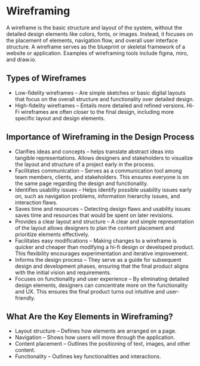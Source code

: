 
# Wireframing
A wireframe is the basic structure and layout of the system, without the detailed design elements like colors, fonts, or images. Instead, it focuses on the placement of elements, navigation flow, and overall user interface structure.
A wireframe serves as the blueprint or skeletal framework of a website or application. Examples of wireframing tools include figma, miro, and draw.io.

## Types of Wireframes
- Low-fidelity wireframes – Are simple sketches or basic digital layouts that focus on the overall structure and functionality over detailed design.
- High-fidelity wireframes – Entails more detailed and refined versions. Hi-Fi wireframes are often closer to the final design, including more specific layout and design elements.

## Importance of Wireframing in the Design Process
- Clarifies ideas and concepts – helps translate abstract ideas into tangible representations. Allows designers and stakeholders to visualize the layout and structure of a project early in the process.
- Facilitates communication – Serves as a communication tool among team members, clients, and stakeholders. This ensures everyone is on the same page regarding the design and functionality.
- Identifies usability issues – Helps identify possible usability issues early on, such as navigation problems, information hierarchy issues, and interaction flaws.
- Saves time and resources – Detecting design flaws and usability issues saves time and resources that would be spent on later revisions.
- Provides a clear layout and structure – A clear and simple representation of the layout allows designers to plan the content placement and prioritize elements effectively.
- Facilitates easy modifications – Making changes to a wireframe is quicker and cheaper than modifying a hi-fi design or developed product. This flexibility encourages experimentation and iterative improvement.
- Informs the design process – They serve as a guide for subsequent design and development phases, ensuring that the final product aligns with the initial vision and requirements.
- Focuses on functionality and user experience – By eliminating detailed design elements, designers can concentrate more on the functionality and UX. This ensures the final product turns out intuitive and user-friendly.

## What Are the Key Elements in Wireframing?
- Layout structure – Defines how elements are arranged on a page.
- Navigation – Shows how users will move through the application.
- Content placement – Outlines the positioning of text, images, and other content.
- Functionality – Outlines key functionalities and interactions.
